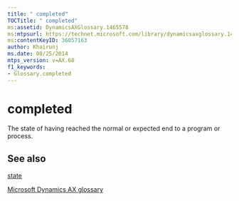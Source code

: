 ```yaml
---
title: " completed"
TOCTitle: " completed"
ms:assetid: DynamicsAXGlossary.1465578
ms:mtpsurl: https://technet.microsoft.com/library/dynamicsaxglossary.1465578(v=AX.60)
ms:contentKeyID: 36057163
author: Khairunj
ms.date: 08/25/2014
mtps_version: v=AX.60
f1_keywords:
- Glossary.completed
---
```


# completed

The state of having reached the normal or expected end to a program or process.

## See also

[state](state.md)

[Microsoft Dynamics AX glossary](glossary/microsoft-dynamics-ax-glossary.md)

  


